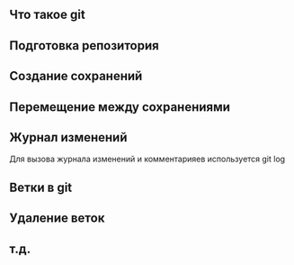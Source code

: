 ## Что такое git

## Подготовка репозитория

## Создание сохранений

## Перемещение между сохранениями

## Журнал изменений

Для вызова журнала изменений и комментарияев используется git log

## Ветки в git

## Удаление веток

## т.д.